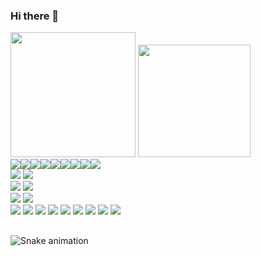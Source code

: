 ### Hi there 👋

<!--
**CarllosDc13/CarllosDc13** is a ✨ _special_ ✨ repository because its `README.md` (this file) appears on your GitHub profile.

Here are some ideas to get you started:

- 🔭 I’m currently working on ...
- 🌱 I’m currently learning ...
- 👯 I’m looking to collaborate on ...
- 🤔 I’m looking for help with ...
- 💬 Ask me about ...
- 📫 How to reach me: ...
- 😄 Pronouns: ...
- ⚡ Fun fact: ...
-->
  <div>
  <div>
    <img height="200em" src="https://github-readme-stats.vercel.app/api?username=CarllosDc13&locale=pt-BR&show_icons=true&theme=dark&include_all_commits=true&count_private=true&ring_color=79fe96"/>
    <img height="180em" src="https://github-readme-stats.vercel.app/api/top-langs/?username=CarllosDc13&locale=pt-BR&layout=compact&langs_count=16&theme=dark"/>
  </div>
  <div style="display: flex">
    <img src="https://cdn.jsdelivr.net/gh/devicons/devicon/icons/html5/html5-original-wordmark.svg" />
    <img src="https://cdn.jsdelivr.net/gh/devicons/devicon/icons/javascript/javascript-plain.svg" />
    <img src="https://cdn.jsdelivr.net/gh/devicons/devicon/icons/css3/css3-original-wordmark.svg" />
    <img src="https://cdn.jsdelivr.net/gh/devicons/devicon/icons/react/react-original-wordmark.svg" />
    <img src="https://cdn.jsdelivr.net/gh/devicons/devicon/icons/angularjs/angularjs-original.svg" />
    <img src="https://cdn.jsdelivr.net/gh/devicons/devicon/icons/typescript/typescript-original.svg" />
    <img src="https://cdn.jsdelivr.net/gh/devicons/devicon/icons/redux/redux-original.svg" />
    <img src="https://cdn.jsdelivr.net/gh/devicons/devicon/icons/tailwindcss/tailwindcss-original-wordmark.svg" />
    <img src="https://cdn.jsdelivr.net/gh/devicons/devicon/icons/bootstrap/bootstrap-original-wordmark.svg" />
  </div>
  <div>
    <img src="https://cdn.jsdelivr.net/gh/devicons/devicon/icons/csharp/csharp-original.svg" />
    <img src="https://cdn.jsdelivr.net/gh/devicons/devicon/icons/nodejs/nodejs-original.svg" />
  </div>
  <div>
    <img src="https://cdn.jsdelivr.net/gh/devicons/devicon/icons/flutter/flutter-original.svg" />
    <img src="https://cdn.jsdelivr.net/gh/devicons/devicon/icons/dart/dart-original.svg" />
  </div>
  <div>
    <img src="https://cdn.jsdelivr.net/gh/devicons/devicon/icons/visualstudio/visualstudio-plain.svg" />
    <img src="https://cdn.jsdelivr.net/gh/devicons/devicon/icons/vscode/vscode-original-wordmark.svg" />
  </div>
  <div>    
    <img src="https://cdn.jsdelivr.net/gh/devicons/devicon/icons/dotnetcore/dotnetcore-original.svg" /> 
    <img src="https://cdn.jsdelivr.net/gh/devicons/devicon/icons/figma/figma-original.svg" />
    <img src="https://cdn.jsdelivr.net/gh/devicons/devicon/icons/git/git-original.svg" />
    <img src="https://cdn.jsdelivr.net/gh/devicons/devicon/icons/github/github-original.svg" />
    <img src="https://cdn.jsdelivr.net/gh/devicons/devicon/icons/mysql/mysql-original.svg" />
    <img src="https://cdn.jsdelivr.net/gh/devicons/devicon/icons/npm/npm-original-wordmark.svg" />
    <img src="https://cdn.jsdelivr.net/gh/devicons/devicon/icons/python/python-original.svg" />
    <img src="https://cdn.jsdelivr.net/gh/devicons/devicon/icons/trello/trello-plain.svg" />
    <img src="https://cdn.jsdelivr.net/gh/devicons/devicon/icons/yarn/yarn-original.svg" />            
  </div>
</div>

##

![Snake animation](https://github.com/CarllosDc13/CarllosDc13/blob/output/github-contribution-grid-snake.svg)
